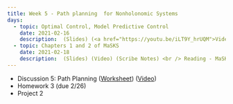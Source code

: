 ```yaml
---
title: Week 5 - Path planning  for Nonholonomic Systems
days:
  - topic: Optimal Control, Model Predictive Control 
    date: 2021-02-16
    description:  (Slides) (<a href="https://youtu.be/iLT9Y_hrUQM">Video</a>) (Scribe Notes) <br /> Reading 
  - topic: Chapters 1 and 2 of MaSKS
    date: 2021-02-18
    description:  (Slides) (Video) (Scribe Notes) <br /> Reading - MaSKS Ch 1, 2
---
```


- Discussion 5: Path Planning ([Worksheet](../assets/discussions/106B_Dis_5_Worksheet-2.pdf)) (<a href="https://youtu.be/0OLU0cCsXCM">Video</a>)
- Homework 3 (due 2/26)
- Project 2

